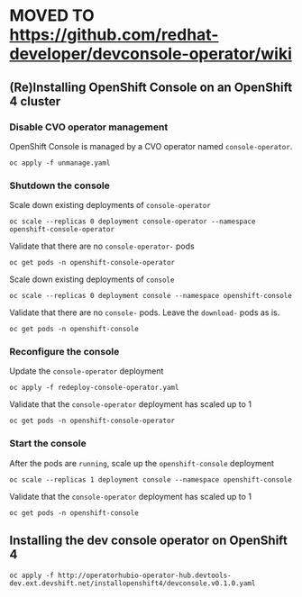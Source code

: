 
# MOVED TO https://github.com/redhat-developer/devconsole-operator/wiki




## (Re)Installing OpenShift Console on an OpenShift 4 cluster


### Disable CVO operator management

OpenShift Console is managed by a CVO operator named `console-operator`.

```
oc apply -f unmanage.yaml
```

### Shutdown the console


Scale down existing deployments of `console-operator`

```
oc scale --replicas 0 deployment console-operator --namespace openshift-console-operator
```

Validate that there are no `console-operator-` pods
```
oc get pods -n openshift-console-operator
```

Scale down existing deployments of `console`

```
oc scale --replicas 0 deployment console --namespace openshift-console
```

Validate that there are no `console-` pods. Leave the `download-` pods as is.

```
oc get pods -n openshift-console
```

### Reconfigure the console


Update the `console-operator` deployment

```
oc apply -f redeploy-console-operator.yaml
```

Validate that the `console-operator` deployment has scaled up to 1

```
oc get pods -n openshift-console-operator
```

### Start the console

After the pods are `running`, scale up the `openshift-console` deployment

```
oc scale --replicas 1 deployment console --namespace openshift-console
```

Validate that the `console-operator` deployment has scaled up to 1
```
oc get pods -n openshift-console
```


## Installing the dev console operator on OpenShift 4
```
oc apply -f http://operatorhubio-operator-hub.devtools-dev.ext.devshift.net/installopenshift4/devconsole.v0.1.0.yaml
```

